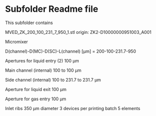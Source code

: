 # Subfolder Readme file
This subfolder contains

MVED_ZK_200_100_231_7_950_1.stl
origin: ZK2-D10000000951003_A001


Micromixer

D(channel)-D(MC)-D(SC)-L(channel) [µm]
= 200-100-231.7-950

Apertures for liquid entry (2)
100 µm

Main channel (internal)
100 to 100 µm

Side channel (internal)
100 to 231.7 to 231.7 µm

Aperture for liquid exit
100 µm

Aperture for gas entry
100 µm

Inlet ribs 350 µm diameter
3 devices per printing batch
5 elements